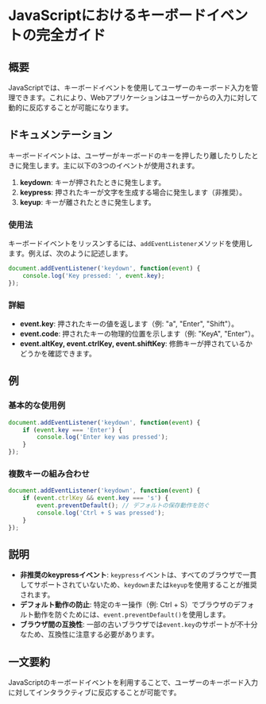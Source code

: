 <!--
Meta Description: # JavaScriptにおけるキーボードイベントの完全ガイド ## 概要 JavaScriptでは、キーボードイベントを使用してユーザーのキーボード入力を管理できます。これにより、Webアプリケーションはユーザーからの入力に対して動的に反応することが可能になります。 ## ドキュメンテーション キ...
Meta Keywords: event, key, keydown, addeventlistener, enter
-->

# JavaScriptにおけるキーボードイベントの完全ガイド

## 概要
JavaScriptでは、キーボードイベントを使用してユーザーのキーボード入力を管理できます。これにより、Webアプリケーションはユーザーからの入力に対して動的に反応することが可能になります。

## ドキュメンテーション
キーボードイベントは、ユーザーがキーボードのキーを押したり離したりしたときに発生します。主に以下の3つのイベントが使用されます。

1. **keydown**: キーが押されたときに発生します。
2. **keypress**: 押されたキーが文字を生成する場合に発生します（非推奨）。
3. **keyup**: キーが離されたときに発生します。

### 使用法
キーボードイベントをリッスンするには、`addEventListener`メソッドを使用します。例えば、次のように記述します。

```javascript
document.addEventListener('keydown', function(event) {
    console.log('Key pressed: ', event.key);
});
```

### 詳細
- **event.key**: 押されたキーの値を返します（例: "a", "Enter", "Shift"）。
- **event.code**: 押されたキーの物理的位置を示します（例: "KeyA", "Enter"）。
- **event.altKey, event.ctrlKey, event.shiftKey**: 修飾キーが押されているかどうかを確認できます。

## 例
### 基本的な使用例

```javascript
document.addEventListener('keydown', function(event) {
    if (event.key === 'Enter') {
        console.log('Enter key was pressed');
    }
});
```

### 複数キーの組み合わせ

```javascript
document.addEventListener('keydown', function(event) {
    if (event.ctrlKey && event.key === 's') {
        event.preventDefault(); // デフォルトの保存動作を防ぐ
        console.log('Ctrl + S was pressed');
    }
});
```

## 説明
- **非推奨のkeypressイベント**: `keypress`イベントは、すべてのブラウザで一貫してサポートされていないため、`keydown`または`keyup`を使用することが推奨されます。
- **デフォルト動作の防止**: 特定のキー操作（例: Ctrl + S）でブラウザのデフォルト動作を防ぐためには、`event.preventDefault()`を使用します。
- **ブラウザ間の互換性**: 一部の古いブラウザでは`event.key`のサポートが不十分なため、互換性に注意する必要があります。

## 一文要約
JavaScriptのキーボードイベントを利用することで、ユーザーのキーボード入力に対してインタラクティブに反応することが可能です。